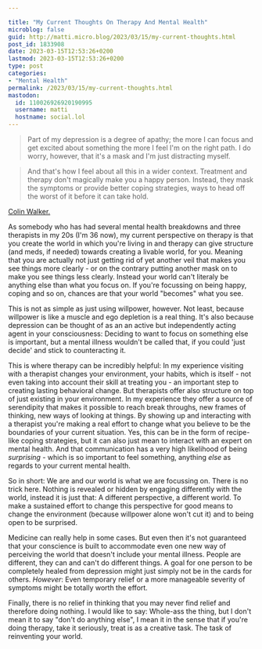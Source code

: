 ```yaml
---

title: "My Current Thoughts On Therapy And Mental Health"
microblog: false
guid: http://matti.micro.blog/2023/03/15/my-current-thoughts.html
post_id: 1833908
date: 2023-03-15T12:53:26+0200
lastmod: 2023-03-15T12:53:26+0200
type: post
categories:
- "Mental Health"
permalink: /2023/03/15/my-current-thoughts.html
mastodon:
  id: 110026926920190995
  username: matti
  hostname: social.lol
---
```

>Part of my depression is a degree of apathy; the more I can focus and get excited about something the more I feel I'm on the right path. I do worry, however, that it's a mask and I'm just distracting myself.

>And that's how I feel about all this in a wider context. Treatment and therapy don't magically make you a happy person. Instead, they mask the symptoms or provide better coping strategies, ways to head off the worst of it before it can take hold.

[Colin Walker.](https://colinwalker.blog/blog/?date=2023-03-15#p1)

As somebody who has had several mental health breakdowns and three therapists in my 20s (I'm 36 now), my current perspective on therapy is that you create the world in which you're living in and therapy can give structure (and meds, if needed) towards creating a livable world, for you. Meaning that you are actually not just getting rid of yet another veil that makes you see things more clearly - or on the contrary putting another mask on to make you see things less clearly. Instead your world can't literaly be anything else than what you focus on. If you're focussing on being happy, coping and so on, chances are that your world "becomes" what you see.

This is not as simple as just using willpower, however. Not least, because willpower is like a muscle and ego depletion is a real thing. It's also because depression can be thought of as an an active but independently acting agent in your consciousness: Deciding to want to focus on something else is important, but a mental illness wouldn't be called that, if you could 'just decide' and stick to counteracting it.

This is where therapy can be incredibly helpful: In my experience visiting with a therapist changes your environment, your habits, which is itself - not even taking into account their skill at treating you - an important step to creating lasting behavioral change. But therapists offer also structure on top of just existing in your environment. In my experience they offer a source of serendipity that makes it possible to reach break throughs, new frames of thinking, new ways of looking at things. By showing up and interacting with a therapist you're making a real effort to change what you believe to be the boundaries of your current situation. Yes, this can be in the form of recipe-like  coping strategies, but it can also just mean to interact with an expert on mental health. And that communication has a very high likelihood of being _surprising_ - which is so important to feel something, anything _else_ as regards to your current mental health.

So in short: We are and our world is what we are focussing on. There is no trick here. Nothing is revealed or hidden by engaging differently with the world, instead it is just that: A different perspective, a different world. To make a sustained effort to change this perspective for good means to change the environment (because willpower alone won't cut it) and to being open to be surprised.

Medicine can really help in some cases. But even then it's not guaranteed that your conscience is built to accommodate even one new way of perceiving the world that doesn't include your mental illness. People are different, they can and can't do different things. A goal for one person to be completely healed from depression might just simply not be in the cards for others. _However_: Even temporary relief or a more manageable severity of symptoms might be totally worth the effort.

Finally, there is no relief in thinking that you may never find relief and therefore doing nothing. I would like to say: Whole-ass the thing, but I don't mean it to say "don't do anything else", I mean it in the sense that if you're doing therapy, take it seriously, treat is as a creative task. The task of reinventing your world.
